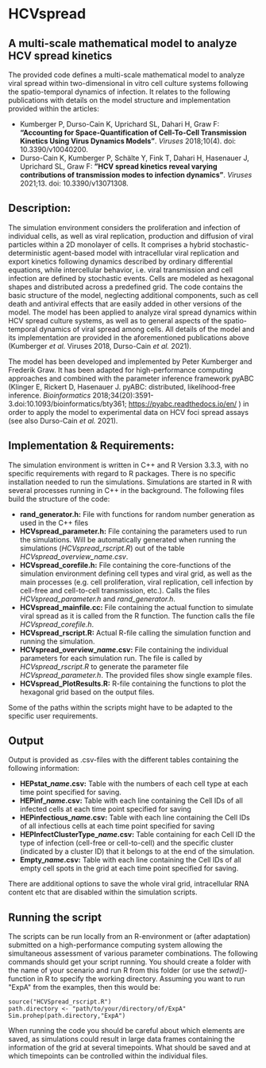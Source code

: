 # HCVspread

## A multi-scale mathematical model to analyze HCV spread kinetics

The provided code defines a multi-scale mathematical model to analyze viral spread within two-dimensional in vitro cell culture systems following the spatio-temporal dynamics of infection. It relates to the following publications with details on the model structure and implementation provided within the articles:
* Kumberger P, Durso-Cain K, Uprichard SL, Dahari H, Graw F: **“Accounting for Space-Quantification of Cell-To-Cell Transmission Kinetics Using Virus Dynamics Models”**. *Viruses* 2018;10(4). doi: 10.3390/v10040200.
* Durso-Cain K, Kumberger P, Schälte Y, Fink T, Dahari H, Hasenauer J, Uprichard SL, Graw F: **”HCV spread kinetics reveal varying contributions of transmission modes to infection dynamics”**. *Viruses* 2021;13. doi: 10.3390/v13071308.

## Description:
The simulation environment considers the proliferation and infection of individual cells, as well as viral replication, production and diffusion of viral particles within a 2D monolayer of cells. It comprises a hybrid stochastic-deterministic agent-based model with intracellular viral replication and export kinetics following dynamics described by ordinary differential equations, while intercellular behavior, i.e. viral transmission and cell infection are defined by stochastic events. Cells are modeled as hexagonal shapes and distributed across a predefined grid. The code contains the basic structure of the model, neglecting additional components, such as cell death and antiviral effects that are easily added in other versions of the model. The model has been applied to analyze viral spread dynamics within HCV spread culture systems, as well as to general aspects of the spatio-temporal dynamics of viral spread among cells. All details of the model and its implementation are provided in the aforementioned publications above (Kumberger *et al.* Viruses 2018, Durso-Cain *et al.* 2021).

The model has been developed and implemented by Peter Kumberger and Frederik Graw. It has been adapted for high-performance computing approaches and combined with the parameter inference framework pyABC (Klinger E, Rickert D, Hasenauer J. pyABC: distributed, likelihood-free inference. *Bioinformatics* 2018;34(20):3591-3.doi:10.1093/bioinformatics/bty361; https://pyabc.readthedocs.io/en/ ) in order to apply the model to experimental data on HCV foci spread assays (see also Durso-Cain *et al.* 2021).

## Implementation & Requirements:
The simulation environment is written in C++ and R Version 3.3.3, with no specific requirements with regard to R packages. There is no specific installation needed to run the simulations. Simulations are started in R with several processes running in C++ in the background. The following files build the structure of the code: 

* **rand_generator.h:** File with functions for random number generation as used in the C++ files
* **HCVspread_parameter.h:** File containing the parameters used to run the simulations. Will be automatically generated when running the simulations (*HCVspread_rscript.R*) out of the table *HCVspread_overview_name.csv*.
* **HCVspread_corefile.h:** File containing the core-functions of the simulation environment defining cell types and viral grid, as well as the main processes (e.g. cell proliferation, viral replication, cell infection by cell-free and cell-to-cell transmission, etc.). Calls the files *HCVspread_parameter.h* and *rand_generator.h*.
* **HCVspread_mainfile.cc:** File containing the actual function to simulate viral spread as it is called from the R function. The function calls the file *HCVspread_corefile.h*.
* **HCVspread_rscript.R:** Actual R-file calling the simulation function and running the simulation.
* **HCVspread_overview_*name*.csv:** File containing the individual parameters for each simulation run. The file is called by *HCVspread_rscript.R* to generate the parameter file *HCVspread_parameter.h*. The provided files show single example files.
* **HCVspread_PlotResults.R:** R-file containing the functions to plot the hexagonal grid based on the output files.

Some of the paths within the scripts might have to be adapted to the specific user requirements. 

## Output
Output is provided as .csv-files with the different tables containing the following information:

* **HEPstat_*name*.csv:** Table with the numbers of each cell type at each time point specified for saving.
* **HEPinf_*name*.csv:** Table with each line containing the Cell IDs of all infected cells at each time point specified for saving
* **HEPinfectious_*name*.csv:** Table with each line containing the Cell IDs of all infectious cells at each time point specified for saving
* **HEPInfectClusterType_*name*.csv:** Table containing for each Cell ID the type of infection (cell-free or cell-to-cell) and the specific cluster (indicated by a cluster ID) that it belongs to at the end of the simulation.
* **Empty_*name*.csv:** Table with each line containing the Cell IDs of all empty cell spots in the grid at each time point specified for saving.

There are additional options to save the whole viral grid, intracellular RNA content etc that are disabled within the simulation scripts.

## Running the script
The scripts can be run locally from an R-environment or (after adaptation) submitted on a high-performance computing system allowing the simultaneous assessment of various parameter combinations. The following commands should get your script running. You should create a folder with the name of your scenario and run R from this folder (or use the *setwd()*-function in R to specify the working directory. Assuming you want to run "ExpA" from the examples, then this would be:

```
source("HCVSpread_rscript.R")
path.directory <- "path/to/your/directory/of/ExpA"
Sim.prohep(path.directory,"ExpA")
```
When running the code you should be careful about which elements are saved, as simulations could result in large data frames containing the information of the grid at several timepoints. What should be saved and at which timepoints can be controlled within the individual files.


